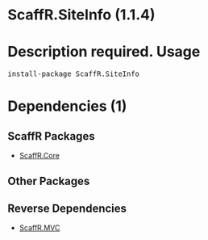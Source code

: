 ﻿ScaffR.SiteInfo (1.1.4)
======
Description required.
Usage
======
<pre>install-package ScaffR.SiteInfo</pre>
Dependencies (1)
=====

ScaffR Packages
------
* [ScaffR.Core](https://github.com/wcpro/ScaffR/tree/master/src/ScaffR.Core)

Other Packages
------

Reverse Dependencies
-----
* [ScaffR.MVC](https://github.com/wcpro/ScaffR/tree/master/src/ScaffR.MVC)
